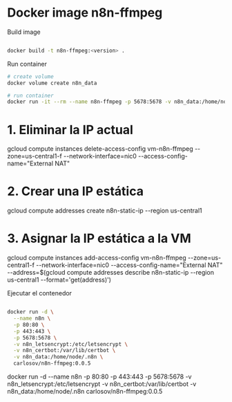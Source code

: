 # Docker image n8n-ffmpeg

Build image

```bash

docker build -t n8n-ffmpeg:<version> .

```

Run container


```bash
# create volume
docker volume create n8n_data

# run container
docker run -it --rm --name n8n-ffmpeg -p 5678:5678 -v n8n_data:/home/node/.n8n n8n-ffmpeg:<version>

```


# 1. Eliminar la IP actual
gcloud compute instances delete-access-config vm-n8n-ffmpeg --zone=us-central1-f --network-interface=nic0 --access-config-name="External NAT"

# 2. Crear una IP estática
gcloud compute addresses create n8n-static-ip --region us-central1

# 3. Asignar la IP estática a la VM
gcloud compute instances add-access-config vm-n8n-ffmpeg --zone=us-central1-f --network-interface=nic0 --access-config-name="External NAT" --address=$(gcloud compute addresses describe n8n-static-ip --region us-central1 --format='get(address)')


Ejecutar el contenedor

```bash

docker run -d \
  --name n8n \
  -p 80:80 \
  -p 443:443 \
  -p 5678:5678 \
  -v n8n_letsencrypt:/etc/letsencrypt \
  -v n8n_certbot:/var/lib/certbot \
  -v n8n_data:/home/node/.n8n \
  carlosov/n8n-ffmpeg:0.0.5

``` 
docker run -d --name n8n -p 80:80 -p 443:443 -p 5678:5678 -v n8n_letsencrypt:/etc/letsencrypt -v n8n_certbot:/var/lib/certbot -v n8n_data:/home/node/.n8n carlosov/n8n-ffmpeg:0.0.5
